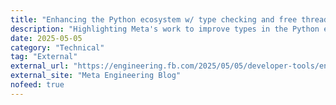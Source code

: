 ```yaml
---
title: "Enhancing the Python ecosystem w/ type checking and free threading"
description: "Highlighting Meta's work to improve types in the Python ecosystem and improve the language's runtime performance"
date: 2025-05-05
category: "Technical"
tag: "External"
external_url: "https://engineering.fb.com/2025/05/05/developer-tools/enhancing-the-python-ecosystem-with-type-checking-and-free-threading/"
external_site: "Meta Engineering Blog"
nofeed: true
---
```


